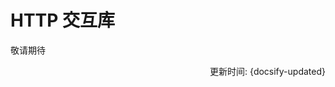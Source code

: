 # HTTP 交互库

<div style="display: none">https://github.com/Netflix/pollyjs</div>

敬请期待

<div style="float: right">更新时间: {docsify-updated}</div>
